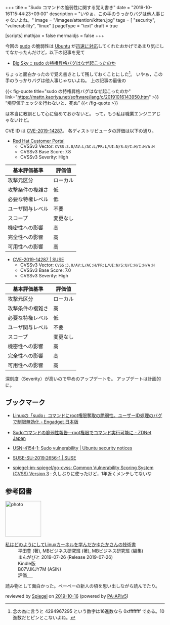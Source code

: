 +++
title = "Sudo コマンドの脆弱性に関する覚え書き"
date =  "2019-10-16T15:44:23+09:00"
description = "いやぁ，この手のうっかりバグは他人事じゃないよね。"
image = "/images/attention/kitten.jpg"
tags  = [ "security", "vulnerability", "linux" ]
pageType = "text"
draft = true

[scripts]
  mathjax = false
  mermaidjs = false
+++

今回の [sudo] の脆弱性は [Ubuntu] が[迅速に対応](https://usn.ubuntu.com/4154-1/ "USN-4154-1: Sudo vulnerability | Ubuntu security notices")してくれたおかげであまり気にしてなかったんだけど，以下の記事を見て

- [Big Sky :: sudo の特権昇格バグはなぜ起こったのか](https://mattn.kaoriya.net/software/lang/c/20191016143950.htm)

ちょっと面白かったので覚え書きとして残しておくことにした[^ll1]。
いやぁ，この手のうっかりバグは他人事じゃないよね。
上の記事の最後の

[^ll1]: 念の為に言うと 4294967295 という数字は16進数なら 0xffffffff である。10進数だとピンとこないよね。

{{< fig-quote title="sudo の特権昇格バグはなぜ起こったのか" link="https://mattn.kaoriya.net/software/lang/c/20191016143950.htm" >}}
<q>境界値チェックを行わないと、死ぬ</q>
{{< /fig-quote >}}

は本当に教訓として心に留めておかないと。
って，もう私は職業エンジニアじゃないけど。

CVE ID は [CVE-2019-14287](https://nvd.nist.gov/vuln/detail/CVE-2019-14287)。
各ディストリビュータの評価は以下の通り。

- [Red Hat Customer Portal](https://access.redhat.com/security/cve/CVE-2019-14287)
    - CVSSv3 Vector: `CVSS:3.0/AV:L/AC:L/PR:L/UI:N/S:U/C:H/I:H/A:H`
    - CVSSv3 Base Score: 7.8
    - CVSSv3 Severity: High

| 基本評価基準     | 評価値   |
| ---------------- | -------- |
| 攻撃元区分       | ローカル |
| 攻撃条件の複雑さ | 低       |
| 必要な特権レベル | 低       |
| ユーザ関与レベル | 不要     |
| スコープ         | 変更なし |
| 機密性への影響   | 高       |
| 完全性への影響   | 高       |
| 可用性への影響   | 高       |

- [CVE-2019-14287 | SUSE](https://www.suse.com/security/cve/CVE-2019-14287/)
    - CVSSv3 Vector: `CVSS:3.0/AV:L/AC:H/PR:L/UI:N/S:U/C:H/I:H/A:H`
    - CVSSv3 Base Score: 7.0
    - CVSSv3 Severity: High

| 基本評価基準     | 評価値   |
| ---------------- | -------- |
| 攻撃元区分       | ローカル |
| 攻撃条件の複雑さ | 高       |
| 必要な特権レベル | 低       |
| ユーザ関与レベル | 不要     |
| スコープ         | 変更なし |
| 機密性への影響   | 高       |
| 完全性への影響   | 高       |
| 可用性への影響   | 高       |

深刻度（Severity）が高いので早めのアップデートを。
アップデートは計画的に。

## ブックマーク

- [Linuxの「sudo」コマンドにroot権限奪取の脆弱性。ユーザーID処理のバグで制限無効化 - Engadget 日本版](https://japanese.engadget.com/2019/10/14/linux-sudo-root-id/)
- [Sudoコマンドの脆弱性報告--root権限でコマンド実行可能に - ZDNet Japan](https://japan.zdnet.com/article/35144045/)
- [USN-4154-1: Sudo vulnerability | Ubuntu security notices](https://usn.ubuntu.com/4154-1/)
- [SUSE-SU-2019:2656-1 | SUSE](https://www.suse.com/support/update/announcement/2019/suse-su-20192656-1/)

- [spiegel-im-spiegel/go-cvss: Common Vulnerability Scoring System (CVSS) Version 3](https://github.com/spiegel-im-spiegel/go-cvss) : 久しぶりに使ったけど，1年近くメンテしてないな

[Ubuntu]: https://www.ubuntu.com/ "The leading operating system for PCs, IoT devices, servers and the cloud | Ubuntu"
[Sudo]: https://www.sudo.ws/
[sudo]: https://www.sudo.ws/

## 参考図書

<div class="hreview">
  <div class="photo"><a class="item url" href="https://www.amazon.co.jp/dp/B07VJKJY7M?tag=baldandersinf-22&linkCode=ogi&th=1&psc=1"><img src="https://m.media-amazon.com/images/I/41WcUL9wdoL._SL160_.jpg" width="113" alt="photo"></a></div>
  <dl class="fn">
    <dt><a href="https://www.amazon.co.jp/dp/B07VJKJY7M?tag=baldandersinf-22&linkCode=ogi&th=1&psc=1">私はどのようにしてLinuxカーネルを学んだかゆたかさんの技術書</a></dt>
    <dd>平田豊 (著), MBビジネス研究班 (著), MBビジネス研究班 (編集)</dd>
    <dd>まんがびと 2019-07-26 (Release 2019-07-26)</dd>
    <dd>Kindle版</dd>
    <dd>B07VJKJY7M (ASIN)</dd>
    <dd>評価<abbr class="rating fa-sm" title="4">&nbsp;<i class="fas fa-star"></i>&nbsp;<i class="fas fa-star"></i>&nbsp;<i class="fas fa-star"></i>&nbsp;<i class="fas fa-star"></i>&nbsp;<i class="far fa-star"></i></abbr></dd>
  </dl>
  <p class="description">読み物として面白かった。ペーペーの新人の頃を思い出しながら読んでたり。</p>
  <p class="powered-by">reviewed by <a href='#maker' class='reviewer'>Spiegel</a> on <abbr class="dtreviewed" title="2019-10-16">2019-10-16</abbr> (powered by <a href="https://affiliate.amazon.co.jp/assoc_credentials/home">PA-APIv5</a>)</p>
</div>
